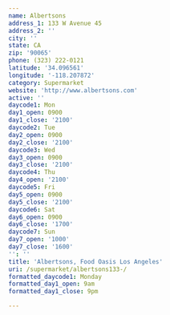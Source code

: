 ```yaml
---
name: Albertsons
address_1: 133 W Avenue 45
address_2: ''
city: ''
state: CA
zip: '90065'
phone: (323) 222-0121
latitude: '34.096561'
longitude: '-118.207872'
category: Supermarket
website: 'http://www.albertsons.com'
active: ''
daycode1: Mon
day1_open: 0900
day1_close: '2100'
daycode2: Tue
day2_open: 0900
day2_close: '2100'
daycode3: Wed
day3_open: 0900
day3_close: '2100'
daycode4: Thu
day4_open: '2100'
daycode5: Fri
day5_open: 0900
day5_close: '2100'
daycode6: Sat
day6_open: 0900
day6_close: '1700'
daycode7: Sun
day7_open: '1000'
day7_close: '1600'
'': ''
title: 'Albertsons, Food Oasis Los Angeles'
uri: /supermarket/albertsons133-/
formatted_daycode1: Monday
formatted_day1_open: 9am
formatted_day1_close: 9pm

---
```

